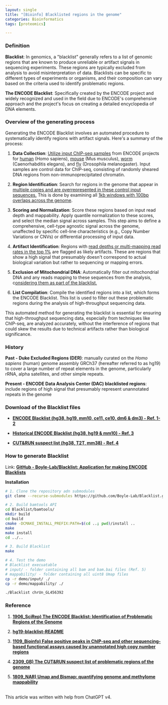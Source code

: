 ```yaml
---
layout: single
title: "[Bioinfo] Blacklisted regions in the genome"
categories: Bioinformatics
tags: [proteomics]

---
```


### Definition

**Blacklist**: In genomics, a "blacklist" generally refers to a list of genomic regions that are known to produce unreliable or artifact signals in sequencing experiments. These regions are typically excluded from analysis to avoid misinterpretation of data. Blacklists can be specific to different types of experiments or organisms, and their composition can vary based on the criteria used to identify problematic regions.

**The ENCODE Blacklist**: Specifically created by the ENCODE project and widely recognized and used in the field due to ENCODE's comprehensive approach and the project's focus on creating a detailed encyclopedia of DNA elements.

### Overview of the generating process

Generating the ENCODE Blacklist involves an automated procedure to systematically identify regions with artifact signals. Here's a summary of the process:

1. **Data Collection**: <u>Utilize input ChIP-seq samples</u> from ENCODE projects for <u>human</u> (Homo sapiens), <u>mouse</u> (Mus musculus), <u>worm</u> (Caenorhabditis elegans), and <u>fly</u> (Drosophila melanogaster). Input samples are control data for ChIP-seq, consisting of randomly sheared DNA regions from non-immunoprecipitated chromatin.

2. **Region Identification**: Search for regions in the genome that appear in <u>multiple copies and are overrepresented in these control input sequences.</u> This is done by examining all <u>1kb windows with 100bp overlaps across the genome</u>.

3. **Scoring and Normalization**: Score these regions based on input read depth and mappability. Apply quantile normalization to these scores, and select the median signal across samples. This step aims to define a comprehensive, cell-type agnostic signal across the genome, unaffected by specific cell-line characteristics (e.g., Copy Number Variations or CNVs) or differential processing of input data.

4. **Artifact Identification**: Regions with <u>read depths or multi-mapping read rates in the top 1%</u> are flagged as likely artifacts. These are regions that show a high signal that presumably doesn't correspond to actual biological variation but rather to sequencing or mapping errors.

5. **Exclusion of Mitochondrial DNA**: Automatically filter out mitochondrial DNA and any reads mapping to these sequences from the analysis, c<u>onsidering them as part of the blacklist.</u>

6. **List Compilation**: Compile the identified regions into a list, which forms the ENCODE Blacklist. This list is used to filter out these problematic regions during the analysis of high-throughput sequencing data.

This automated method for generating the blacklist is essential for ensuring that high-throughput sequencing data, especially from techniques like ChIP-seq, are analyzed accurately, without the interference of regions that could skew the results due to technical artifacts rather than biological significance.

### History

**Past - Duke Excluded Regions (DER)**: manually curated on the *Homo sapiens* (human) genome assembly GRCh37 (hereafter referred to as hg19) to cover a large number of repeat elements in the genome, particularly rRNA, alpha satellites, and other simple repeats.

**Present -  ENCODE Data Analysis Center (DAC) blacklisted regions**: include regions of high signal that presumably represent unannotated repeats in the genome

### Download of the Blacklist files

- [**ENCODE Blacklist (hg38, hg19, mm10, ce11, ce10, dm6 & dm3) - Ref. 1-2**](https://github.com/Boyle-Lab/Blacklist/tree/master/lists)

- [**Historical ENCODE Blacklist (hg38, hg19 & mm10) - Ref. 3**](https://www.encodeproject.org/annotations/ENCSR636HFF/)

- [**CUT&RUN suspect list (hg38, T2T, mm38) - Ref. 4**](https://static-content.springer.com/esm/art%3A10.1186%2Fs13059-023-03027-3/MediaObjects/13059_2023_3027_MOESM2_ESM.xlsx)

### How to generate Blacklist

Link: [**GitHub - Boyle-Lab/Blacklist: Application for making ENCODE Blacklists**](https://github.com/Boyle-Lab/Blacklist/)

**Installation**

```bash
# 1. Clone the repository adn submodules
git clone --recurse-submodules https://github.com/Boyle-Lab/Blacklist.git

# 2. Build bamtools API
cd Blacklist/bamtools/
mkdir build
cd build
cmake -DCMAKE_INSTALL_PREFIX:PATH=$(cd ..; pwd)/install ..
make
make install
cd ../..

# 3. Build Blacklist
make

# 4. Test the demo
# Blacklist execuatable
# input/ - folder containing all bam and bam.bai files (Ref. 5)
# mappability/ - folder containing all uint8 Umap files
cp -r demo/input/ ./
cp -r demo/mappability/ ./

./Blacklist chrUn_GL456392
```

### Reference

1. [**1906_SciRep) The ENCODE Blacklist: Identification of Problematic Regions of the Genome**](https://www.nature.com/articles/s41598-019-45839-z)

2. [**hg19-blacklist-README**](https://mitra.stanford.edu/kundaje/akundaje/release/blacklists/hg19-human/hg19-blacklist-README.pdf)

3. [**1109_Bioinfo) False positive peaks in ChIP-seq and other sequencing-based functional assays caused by unannotated high copy number regions**](https://academic.oup.com/bioinformatics/article/27/15/2144/404749?login=false)

4. [**2309_GB) The CUT&RUN suspect list of problematic regions of the genome**](https://genomebiology.biomedcentral.com/articles/10.1186/s13059-023-03027-3)

5. [**1809_NAR) Umap and Bismap: quantifying genome and methylome mappability**](https://academic.oup.com/nar/article/46/20/e120/5086676?login=false)

<br>This article was written with help from ChatGPT v4.